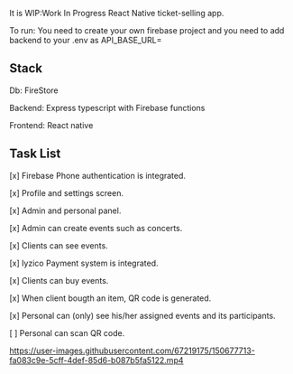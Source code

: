It is WIP:Work In Progress React Native ticket-selling app.

To run: You need to create your own firebase project and you need to add backend to your .env as API_BASE_URL= 

## Stack

Db: FireStore

Backend: Express typescript with Firebase functions

Frontend: React native

## Task List

[x] Firebase Phone authentication is integrated.

[x] Profile and settings screen.

[x] Admin and personal panel.

[x] Admin can create events such as concerts.

[x] Clients can see events.

[x] Iyzico Payment system is integrated.

[x] Clients can buy events.

[x] When client bougth an item, QR code is generated.

[x] Personal can (only) see his/her assigned events and its participants.

[ ] Personal can scan QR code.



https://user-images.githubusercontent.com/67219175/150677713-fa083c9e-5cff-4def-85d6-b087b5fa5122.mp4


